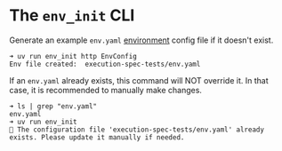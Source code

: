 # The `env_init` CLI

Generate an example `env.yaml` [environment](../../dev/environment.md) config file if it doesn't exist.

```console
➜ uv run env_init http EnvConfig
Env file created:  execution-spec-tests/env.yaml
```

If an `env.yaml` already exists, this command will NOT override it. In that case, it is recommended to manually make changes.

```console
➜ ls | grep "env.yaml"
env.yaml
➜ uv run env_init
🚧 The configuration file 'execution-spec-tests/env.yaml' already exists. Please update it manually if needed.
```
